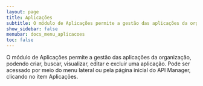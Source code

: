 ```yaml
---
layout: page
title: Aplicações
subtitle: O módulo de Aplicações permite a gestão das aplicações da organização, podendo criar, buscar, visualizar, editar e excluir uma aplicação. Pode ser acessado por meio do menu lateral ou pela página inicial do API Manager, clicando no item Aplicações.
show_sidebar: false
menubar: docs_menu_aplicacoes
toc: false
---
```


O módulo de Aplicações permite a gestão das aplicações da organização, podendo criar, buscar, visualizar, editar e excluir uma aplicação. Pode ser acessado por meio do menu lateral ou pela página inicial do API Manager, clicando no item Aplicações.
